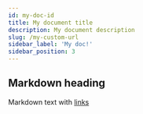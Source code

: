 ```yaml
---
id: my-doc-id
title: My document title
description: My document description
slug: /my-custom-url
sidebar_label: 'My doc!'
sidebar_position: 3
---
```


## Markdown heading

Markdown text with [links](./hello.md)